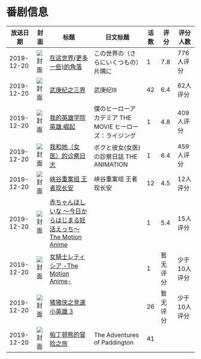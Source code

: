 # 番剧信息

|放送日期|封面|标题|日文标题|话数|评分|评分人数|
|---|---|---|---|---|---|---|
|2019-12-20|![封面](https://lain.bgm.tv/pic/cover/c/43/3a/255191_3Upw4.jpg)|[在这世界(更多一些)的角落](https://bangumi.tv/subject/255191)|この世界の（さらにいくつもの）片隅に|1|7.8|776人评分|
|2019-12-20|![封面](https://lain.bgm.tv/pic/cover/c/ac/a4/262732_Rl8Y6.jpg)|[武庚纪之三界](https://bangumi.tv/subject/262732)|武庚纪Ⅲ|42|6.4|62人评分|
|2019-12-20|![封面](https://lain.bgm.tv/pic/cover/c/20/c1/278429_sYr91.jpg)|[我的英雄学院 英雄:崛起](https://bangumi.tv/subject/278429)|僕のヒーローアカデミア  THE MOVIE ヒーローズ：ライジング|1|4.8|409人评分|
|2019-12-20|![封面](https://bangumi.tv/img/no_icon_subject.png)|[我和她（女医）的诊察日志](https://bangumi.tv/subject/291841)|ボクと彼女(女医)の診察日誌 THE ANIMATION|1|6.4|459人评分|
|2019-12-20|![封面](https://lain.bgm.tv/pic/cover/c/20/3b/305946_cKsEl.jpg)|[峡谷重案组 王者现长安](https://bangumi.tv/subject/305946)|峡谷重案组 王者现长安|12|4.5|12人评分|
|2019-12-20|![封面](https://bangumi.tv/img/no_icon_subject.png)|[赤ちゃんほしいな ～今日からはじまる妊活えっち～ The Motion Anime](https://bangumi.tv/subject/322935)||1|5.4|15人评分|
|2019-12-20|![封面](https://bangumi.tv/img/no_icon_subject.png)|[女騎士レティシア -The Motion Anime-](https://bangumi.tv/subject/378655)||1|暂无评分|少于10人评分|
|2019-12-20|![封面](https://lain.bgm.tv/pic/cover/c/5e/f5/384755_TFEdD.jpg)|[猪猪侠之竞速小英雄 3](https://bangumi.tv/subject/384755)||26|暂无评分|少于10人评分|
|2019-12-20|![封面](https://lain.bgm.tv/pic/cover/c/10/f3/536089_Q9A76.jpg)|[帕丁顿熊的冒险之旅](https://bangumi.tv/subject/536089)|The Adventures of Paddington|41|||
